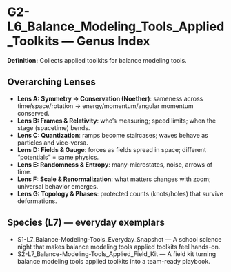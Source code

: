 # G2-L6_Balance_Modeling_Tools_Applied_Toolkits — Genus Index
**Definition:** Collects applied toolkits for balance modeling tools.

## Overarching Lenses

- **Lens A: Symmetry -> Conservation (Noether)**: sameness across time/space/rotation → energy/momentum/angular momentum conserved.
- **Lens B: Frames & Relativity**: who’s measuring; speed limits; when the stage (spacetime) bends.
- **Lens C: Quantization**: ramps become staircases; waves behave as particles and vice-versa.
- **Lens D: Fields & Gauge**: forces as fields spread in space; different “potentials” = same physics.
- **Lens E: Randomness & Entropy**: many-microstates, noise, arrows of time.
- **Lens F: Scale & Renormalization**: what matters changes with zoom; universal behavior emerges.
- **Lens G: Topology & Phases**: protected counts (knots/holes) that survive deformations.

## Species (L7) — everyday exemplars
- S1-L7_Balance-Modeling-Tools_Everyday_Snapshot — A school science night that makes balance modeling tools applied toolkits feel hands-on.
- S2-L7_Balance-Modeling-Tools_Applied_Field_Kit — A field kit turning balance modeling tools applied toolkits into a team-ready playbook.
